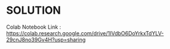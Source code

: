 # SOLUTION
Colab Notebook Link : https://colab.research.google.com/drive/1IVdbO6DoYrkxTdYLV-29cnJ8no39Gv4H?usp=sharing

